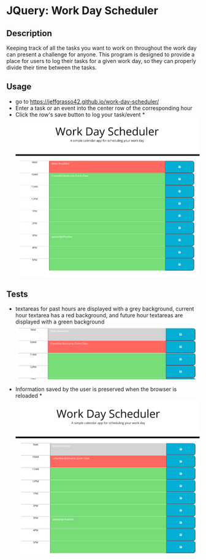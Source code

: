 # JQuery: Work Day Scheduler

## Description

Keeping track of all the tasks you want to work on throughout the work day can present a challenge for anyone. This program is designed to provide a place for users to log their tasks for a given work day, so they can properly divide their time between the tasks.

## Usage
* go to https://jeffgrasso42.github.io/work-day-scheduler/
* Enter a task or an event into the center row of the corresponding hour
* Click the row's save button to log your task/event
*[!["Work Day Example"](assets/images/work-day-example.png)](https://jeffgrasso42.github.io/work-day-scheduler/)

## Tests
* textareas for past hours are displayed with a grey background, current hour textarea has a red background, and future hour textareas are displayed with a green background !["Past, present, future backgrounds"](assets/images/past_present_future-example.png)

* Information saved by the user is preserved when the browser is reloaded
*!["Input Preserved"](/assets/images/preserved-input-example.png) 